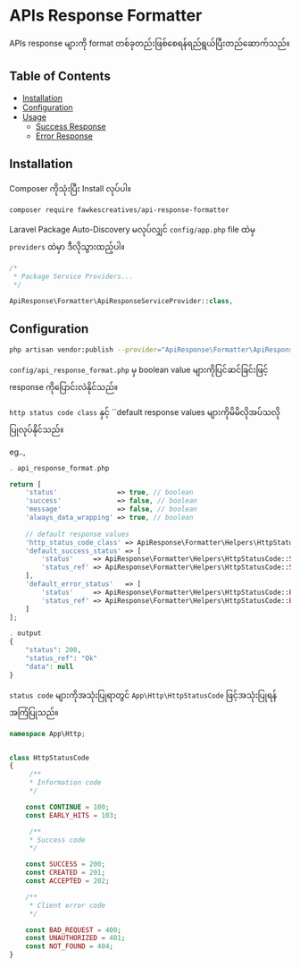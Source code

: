 # APIs Response Formatter

APIs response များကို format တစ်ခုတည်းဖြစ်စေရန်ရည်ရွယ်ပြီးတည်ဆောက်သည်။

## Table of Contents

<p>

- [Installation](#installation)
- [Configuration](#configuration)
- [Usage](docs/usage.md#usage)
    - [Success Response](docs/usage.md#success-response)
    - [Error Response](docs/usage.md#error-response)
</p>

## Installation

Composer ကိုသုံးပြီး Install လုပ်ပါ။

```bash
composer require fawkescreatives/api-response-formatter
```

Laravel Package Auto-Discovery မလုပ်လျှင် `config/app.php` file ထဲမှ `providers` ထဲမှာ ဒီလိုသွားထည့်ပါ။

```php
/*
 * Package Service Providers...
 */

ApiResponse\Formatter\ApiResponseServiceProvider::class,
```

## Configuration
```bash
php artisan vendor:publish --provider="ApiResponse\Formatter\ApiResponseServiceProvider"
```


``config/api_response_format.php`` မှ boolean value များကိုပြင်ဆင်ခြင်းဖြင့် response ကိုပြောင်းလဲနိုင်သည်။

``http status code class`` နှင့် ``default response values များကိုမိမိလိုအပ်သလိုပြုလုပ်နိုင်သည်။ 

eg..,
```php
. api_response_format.php

return [
    'status'               => true, // boolean
    'success'              => false, // boolean
    'message'              => false, // boolean
    'always_data_wrapping' => true, // boolean
    
    // default response values
    'http_status_code_class' => ApiResponse\Formatter\Helpers\HttpStatusCode::class,
    'default_success_status' => [
        'status'     => ApiResponse\Formatter\Helpers\HttpStatusCode::SUCCESS,
        'status_ref' => ApiResponse\Formatter\Helpers\HttpStatusCode::SUCCESS_REF
    ],
    'default_error_status'   => [
        'status'     => ApiResponse\Formatter\Helpers\HttpStatusCode::BAD_REQUEST,
        'status_ref' => ApiResponse\Formatter\Helpers\HttpStatusCode::BAD_REQUEST_REF
    ]
];

. output
{
    "status": 200,
    "status_ref": "Ok"
    "data": null
}
```

``status code`` များကိုအသုံးပြုရာတွင် ``App\Http\HttpStatusCode`` ဖြင့်အသုံးပြုရန် အကြံပြုသည်။

```php
namespace App\Http;


class HttpStatusCode
{
     /**
     * Information code
     */

    const CONTINUE = 100;
    const EARLY_HITS = 103;

     /**
     * Success code
     */

    const SUCCESS = 200;
    const CREATED = 201;
    const ACCEPTED = 202;

    /**
     * Client error code
     */

    const BAD_REQUEST = 400;
    const UNAUTHORIZED = 401;
    const NOT_FOUND = 404;
}
```
